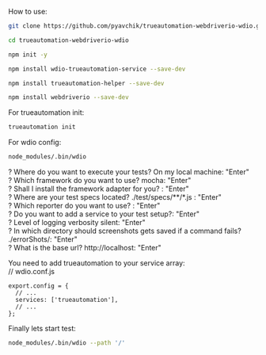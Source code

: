 How to use:
```bash
git clone https://github.com/pyavchik/trueautomation-webdriverio-wdio.git
```
```bash
cd trueautomation-webdriverio-wdio
```
```bash
npm init -y
```
```bash
npm install wdio-trueautomation-service --save-dev
```
```bash
npm install trueautomation-helper --save-dev
```
```bash
npm install webdriverio --save-dev
```

For trueautomation init: 
```bash
trueautomation init
```
For wdio config:
```bash
node_modules/.bin/wdio
```

? Where do you want to execute your tests? On my local machine: "Enter"<br>
? Which framework do you want to use? mocha: "Enter"<br>
? Shall I install the framework adapter for you? : "Enter"<br>
? Where are your test specs located? ./test/specs/**/*.js : "Enter"<br>
? Which reporter do you want to use? : "Enter"<br>
? Do you want to add a service to your test setup?: "Enter"<br> 
? Level of logging verbosity silent: "Enter"<br>
? In which directory should screenshots gets saved if a command fails? ./errorShots/: "Enter"<br>
? What is the base url? http://localhost: "Enter"<br>


You need to add trueautomation to your service array:<br>
// wdio.conf.js<br>
```code
export.config = {
  // ...
  services: ['trueautomation'],
  // ...
};
```


Finally lets start test:
```bash
node_modules/.bin/wdio --path '/'
```

